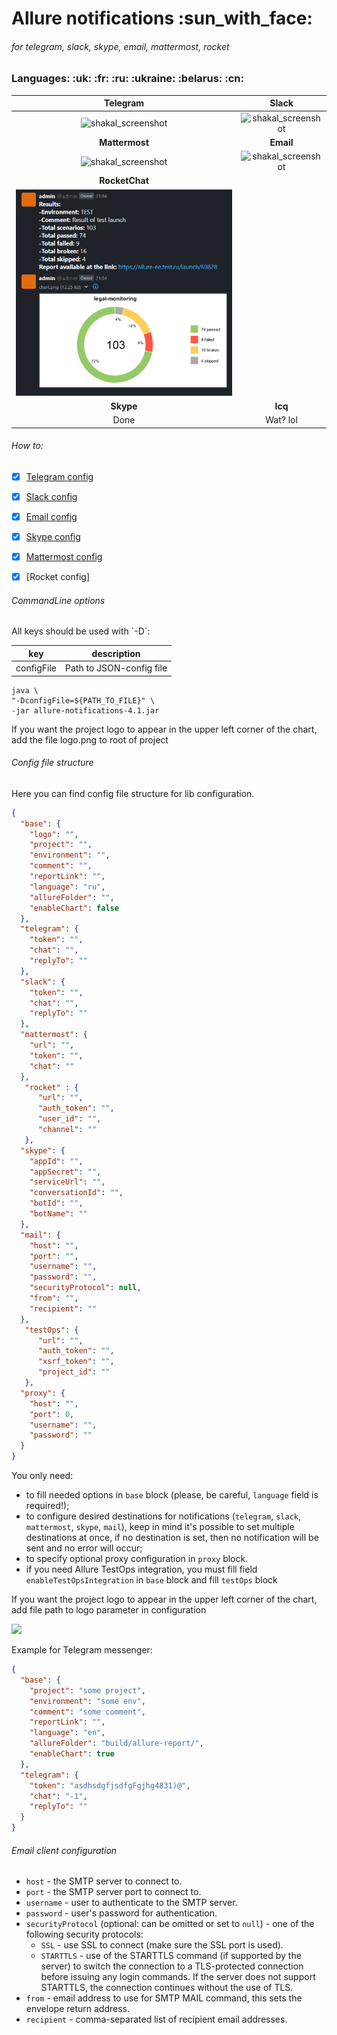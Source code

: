 <h1>Allure notifications :sun_with_face:</h1>
<h6>for telegram, slack, skype, email, mattermost, rocket</h6>

<h3>Languages: :uk: :fr: :ru: :ukraine: :belarus: :cn:</h3>

| Telegram | Slack |
:-------------------------:|:-------------------------:
![shakal_screenshot](readme_images/telegram-en.png) | ![shakal_screenshot](readme_images/slack-en.png)
| **Mattermost** | **Email** |
![shakal_screenshot](readme_images/mattermost-ru.png) | ![shakal_screenshot](readme_images/email_en.png)
| **RocketChat** |
![shakal_screenshot](readme_images/allure_testops_en.png) |
| **Skype** | **Icq**  |
| Done | Wat? lol |


<h6>How to:</h6>

- [x] [Telegram config](https://github.com/qa-guru/allure-notifications/wiki/Telegram-configuration)
- [x] [Slack config](https://github.com/qa-guru/allure-notifications/wiki/Slack-configuration)
- [x] [Email config](https://github.com/qa-guru/allure-notifications/wiki/Email-configuration)
- [x] [Skype config](https://github.com/qa-guru/allure-notifications/wiki/Skype-configuration)
- [x] [Mattermost config](https://github.com/qa-guru/allure-notifications/wiki/Mattermost-configuration)
- [x] [Rocket config]


<h6>CommandLine options</h6>
All keys should be used with `-D`: <br/>

| key | description |
|:---:| :---------: |
| configFile | Path to JSON-config file |

```
java \
"-DconfigFile=${PATH_TO_FILE}" \
-jar allure-notifications-4.1.jar
```

If you want the project logo to appear in the upper left corner of the chart,
add the file logo.png to root of project


<h6>Config file structure</h6>
Here you can find config file structure for lib configuration.

```json
{
  "base": {
    "logo": "",
    "project": "",
    "environment": "",
    "comment": "",
    "reportLink": "",
    "language": "ru",
    "allureFolder": "",
    "enableChart": false
  },
  "telegram": {
    "token": "",
    "chat": "",
    "replyTo": ""
  },
  "slack": {
    "token": "",
    "chat": "",
    "replyTo": ""
  },
  "mattermost": {
    "url": "",
    "token": "",
    "chat": ""
  },
   "rocket" : {
      "url": "",
      "auth_token": "",
      "user_id": "",
      "channel": ""
   },
  "skype": {
    "appId": "",
    "appSecret": "",
    "serviceUrl": "",
    "conversationId": "",
    "botId": "",
    "botName": ""
  },
  "mail": {
    "host": "",
    "port": "",
    "username": "",
    "password": "",
    "securityProtocol": null,
    "from": "",
    "recipient": ""
  },
   "testOps": {
      "url": "",
      "auth_token": "",
      "xsrf_token": "",
      "project_id": ""
   },
  "proxy": {
    "host": "",
    "port": 0,
    "username": "",
    "password": ""
  }
}
```
You only need:
 - to fill needed options in `base` block (please, be careful, `language` field is required!);
 - to configure desired destinations for notifications (`telegram`, `slack`,  `mattermost`, `skype`, `mail`), keep in mind it's possible to set multiple destinations at once, if no destination is set, then no notification will be sent and no error will occur;
 - to specify optional proxy configuration in `proxy` block.
 - if you need Allure TestOps integration, you must fill field `enableTestOpsIntegration` in `base` block and fill `testOps` block

If you want the project logo to appear in the upper left corner of the chart,
add file path to logo parameter in configuration

![](piechart.png)

Example for Telegram messenger:
```json
{
  "base": {
    "project": "some project",
    "environment": "some env",
    "comment": "some comment",
    "reportLink": "",
    "language": "en",
    "allureFolder": "build/allure-report/",
    "enableChart": true
  },
  "telegram": {
    "token": "asdhsdgfjsdfgFgjhg4831)@",
    "chat": "-1",
    "replyTo": ""
  }
}
```

<h6>Email client configuration</h6>

 - `host` - the SMTP server to connect to.
 - `port` - the SMTP server port to connect to.
 - `username` - user to authenticate to the SMTP server.
 - `password` - user's password for authentication.
 - `securityProtocol` (optional: can be omitted or set to `null`) - one of the following security protocols:
   - `SSL` - use SSL to connect (make sure the SSL port is used).
   - `STARTTLS` - use of the STARTTLS command (if supported by the server) to switch the connection to
   a TLS-protected connection before issuing any login commands. If the server does not support STARTTLS,
   the connection continues without the use of TLS.
 - `from` - email address to use for SMTP MAIL command, this sets the envelope return address.
 - `recipient` - comma-separated list of recipient email addresses.
